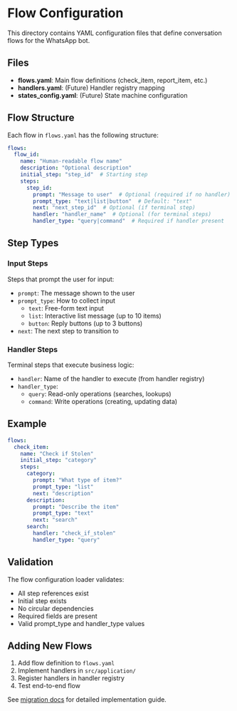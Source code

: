 # Flow Configuration

This directory contains YAML configuration files that define conversation flows for the WhatsApp bot.

## Files

- **flows.yaml**: Main flow definitions (check_item, report_item, etc.)
- **handlers.yaml**: (Future) Handler registry mapping
- **states_config.yaml**: (Future) State machine configuration

## Flow Structure

Each flow in `flows.yaml` has the following structure:

```yaml
flows:
  flow_id:
    name: "Human-readable flow name"
    description: "Optional description"
    initial_step: "step_id"  # Starting step
    steps:
      step_id:
        prompt: "Message to user"  # Optional (required if no handler)
        prompt_type: "text|list|button"  # Default: "text"
        next: "next_step_id"  # Optional (if terminal step)
        handler: "handler_name"  # Optional (for terminal steps)
        handler_type: "query|command"  # Required if handler present
```

## Step Types

### Input Steps

Steps that prompt the user for input:

- `prompt`: The message shown to the user
- `prompt_type`: How to collect input
  - `text`: Free-form text input
  - `list`: Interactive list message (up to 10 items)
  - `button`: Reply buttons (up to 3 buttons)
- `next`: The next step to transition to

### Handler Steps

Terminal steps that execute business logic:

- `handler`: Name of the handler to execute (from handler registry)
- `handler_type`:
  - `query`: Read-only operations (searches, lookups)
  - `command`: Write operations (creating, updating data)

## Example

```yaml
flows:
  check_item:
    name: "Check if Stolen"
    initial_step: "category"
    steps:
      category:
        prompt: "What type of item?"
        prompt_type: "list"
        next: "description"
      description:
        prompt: "Describe the item"
        prompt_type: "text"
        next: "search"
      search:
        handler: "check_if_stolen"
        handler_type: "query"
```

## Validation

The flow configuration loader validates:

- All step references exist
- Initial step exists
- No circular dependencies
- Required fields are present
- Valid prompt_type and handler_type values

## Adding New Flows

1. Add flow definition to `flows.yaml`
2. Implement handlers in `src/application/`
3. Register handlers in handler registry
4. Test end-to-end flow

See [migration docs](../../docs/whatsapp-interactive-messages-migration.md) for detailed implementation guide.
